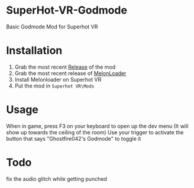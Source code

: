 # SuperHot-VR-Godmode
Basic Godmode Mod for Superhot VR

# Installation 
1. Grab the most recent [Release](https://github.com/GhostFire90/SuperHot-VR-Godmode/releases) of the mod
2. Grab the most recent release of [MelonLoader](https://melonwiki.xyz/#/?id=automated-installation)
3. Install Melonloader on Superhot VR
4. Put the mod in `Superhot VR\Mods`

# Usage
When in game, press F3 on your keyboard to open up the dev menu (It will show up towards the ceiling of the room)
Use your trigger to activate the button that says "Ghostfire042's Godmode" to toggle it

# Todo
fix the audio glitch while getting punched

